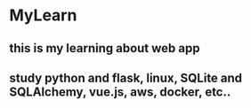 # MyLearn
## this is my learning about web app
## study python and flask, linux, SQLite and SQLAlchemy, vue.js, aws, docker, etc..
